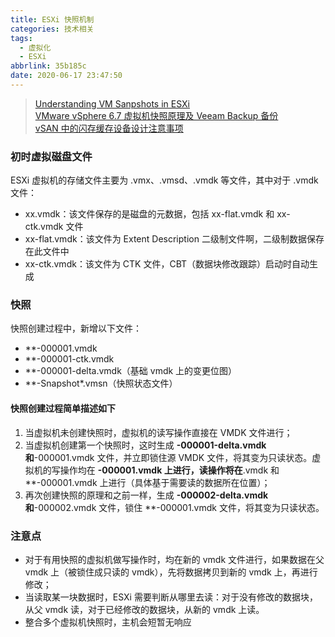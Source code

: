 ```yaml
---
title: ESXi 快照机制
categories: 技术相关
tags:
  - 虚拟化
  - ESXi
abbrlink: 35b185c
date: 2020-06-17 23:47:50
---
```

> [Understanding VM Sanpshots in ESXi](https://kb.vmware.com/s/article/1015180)</br>
[VMware vSphere 6.7 虚拟机快照原理及 Veeam Backup 备份](https://kknews.cc/code/y5pnlkj.html)</br>
[vSAN 中的闪存缓存设备设计注意事项](https://docs.vmware.com/cn/VMware-vSphere/6.5/com.vmware.vsphere.virtualsan.doc/GUID-1D6AD25A-459A-43D6-8FF5-52475499D6A2.html)

### 初时虚拟磁盘文件

ESXi 虚拟机的存储文件主要为 .vmx、.vmsd、.vmdk 等文件，其中对于 .vmdk 文件：

* xx.vmdk：该文件保存的是磁盘的元数据，包括 xx-flat.vmdk 和 xx-ctk.vmdk 文件
* xx-flat.vmdk：该文件为 Extent Description 二级制文件啊，二级制数据保存在此文件中
* xx-ctk.vmdk：该文件为 CTK 文件，CBT（数据块修改跟踪）启动时自动生成

### 快照

快照创建过程中，新增以下文件：

* **-000001.vmdk
* **-000001-ctk.vmdk
* **-000001-delta.vmdk（基础 vmdk 上的变更位图）
* **-Snapshot\*.vmsn（快照状态文件）

#### 快照创建过程简单描述如下

1. 当虚拟机未创建快照时，虚拟机的读写操作直接在 VMDK 文件进行；
2. 当虚拟机创建第一个快照时，这时生成 **-000001-delta.vmdk 和**-000001.vmdk 文件，并立即锁住源 VMDK 文件，将其变为只读状态。虚拟机的写操作均在 **-000001.vmdk 上进行，读操作将在**.vmdk 和 **-000001.vmdk 上进行（具体基于需要读的数据所在位置）；
3. 再次创建快照的原理和之前一样，生成 **-000002-delta.vmdk 和**-000002.vmdk 文件，锁住 **-000001.vmdk 文件，将其变为只读状态。

### 注意点

* 对于有用快照的虚拟机做写操作时，均在新的 vmdk 文件进行，如果数据在父 vmdk 上（被锁住成只读的 vmdk），先将数据拷贝到新的 vmdk 上，再进行修改；
* 当读取某一块数据时，ESXi 需要判断从哪里去读：对于没有修改的数据块，从父 vmdk 读，对于已经修改的数据块，从新的 vmdk 上读。
* 整合多个虚拟机快照时，主机会短暂无响应
